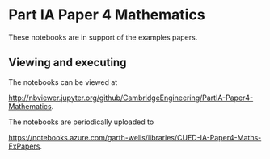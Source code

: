 # Part IA Paper 4 Mathematics

These notebooks are in support of the examples papers.


## Viewing and executing

The notebooks can be viewed at

http://nbviewer.jupyter.org/github/CambridgeEngineering/PartIA-Paper4-Mathematics.

The notebooks are periodically uploaded to

https://notebooks.azure.com/garth-wells/libraries/CUED-IA-Paper4-Maths-ExPapers.
